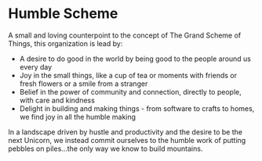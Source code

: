 # Humble Scheme

A small and loving counterpoint to the concept of The Grand Scheme of Things, this organization is lead by:
- A desire to do good in the world by being good to the people around us every day
- Joy in the small things, like a cup of tea or moments with friends or fresh flowers or a smile from a stranger
- Belief in the power of community and connection, directly to people, with care and kindness
- Delight in building and making things - from software to crafts to homes, we find joy in all the humble making

In a landscape driven by hustle and productivity and the desire to be the next Unicorn, we instead commit ourselves to the humble work of putting pebbles on piles...the only way we know to build mountains. 
